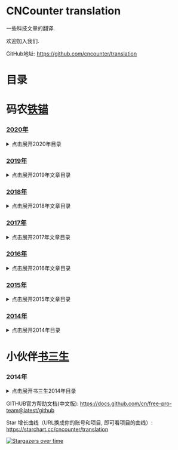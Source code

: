 CNCounter translation
===========

一些科技文章的翻译.

欢迎加入我们.

GitHub地址: <https://github.com/cncounter/translation>


# 目录 #


##

# 码农[铁锚](http://blog.csdn.net/renfufei)


### [2020年](./tiemao_2020/)

<details>
<summary>点击展开2020年目录</summary>

* [01.JVM技术细节: HotSpot的内存模型](./tiemao_2020/01_jvm_memory_model/README.md)【已完成】
* [02.辨析： 自旋锁与信号量](./tiemao_2020/02_spinlock-vs-semaphore/README.md)【已完成】
* [03.Java坑人面试题系列: 包装类（中级难度）](./tiemao_2020/03_quiz-wrapper-classes/README.md)【已完成】
* [04.Java坑人面试题系列: 比对while与for循环（中级难度）](./tiemao_2020/04_quiz-loop-constructs/README.md)【已完成】
* [05.Linux系统命令 - 查看内存使用情况](./tiemao_2020/05_linux-memory-usage/README.md)【已完成】
* [06.深入解析G1垃圾收集器与性能优化](./tiemao_2020/06_g1_gc_tuning/README.md)【已完成】
* [07.Java坑人面试题系列: 线程/线程池（高级难度）](./tiemao_2020/07_quiz-executor-service/README.md)【已完成】
* [08.获取JVM堆内存转储的常用方法](./tiemao_2020/08_java-heap-dump/README.md)【已完成】
* [09.获取Java线程转储的常用方法](./tiemao_2020/09_java-thread-dump/README.md)【已完成】
* [10.高级数据结构: 跳表（Skip List）](./tiemao_2020/10_skip-list/README.md)【已校对】
* [11.JVM最重要的性能调优参数](./tiemao_2020/11_jvm-arguments-of-highly-effective/README.md)【已完成】
- [12.1 MAVEN基础系列（〇）Maven五分钟入门教程](./tiemao_2020/12_introduction-to-the-pom/maven-in-five-minutes.md)【粗翻】
- [12.1 MAVEN基础系列（一）项目构建的各个阶段](./tiemao_2020/12_introduction-to-the-pom/introduction-to-the-lifecycle.md)【粗翻】
- [12.2 MAVEN基础系列（二）POM文件](./tiemao_2020/12_introduction-to-the-pom/README.md)【粗翻】
* [13.诊断问题和排查故障非常难？](./tiemao_2020/13_why-troubleshooting-so-hard/README.md)【已完成】
* [14.JVM性能指标监控工具 -- Micrometer](./tiemao_2020/14_micrometer_intro/README.md)【已完成】
* [15.DataDog集成MySQL的配置](./tiemao_2020/15_datadog_mysql/README.md)【已完成】
* [16.迁移Ubuntu下MySQL的data目录](./tiemao_2020/16_mysql_data_dir/README.md)【已完成】
* [17.Java坑人面试题系列: 变量声明（中级难度）](./tiemao_2020/17_quiz-variable-declaration/README.md)【已完成】
* [18.实战MySQL唯一索引](./tiemao_2020/18_mysql-unique-index/README.md)【粗翻.TODO】
* [19.Java坑人面试题系列: 集合（高级难度）](./tiemao_2020/19_quiz-advanced-collectors/README.md)【粗翻】
* [20.真实用户监控与综合性能监控](./tiemao_2020/20_monitoring-vs-synthetic-monitoring/README.md)【机器翻译】
* [21.深入JVM - Code Cache内存池](./tiemao_2020/21_jvm-code-cache/README.md)【已完成】
* [22.Java 9 Module System(系列)](./tiemao_2020/22_Java_9_Module_System/README.md) 【系列文章】
* [23.ZGC简介](./tiemao_2020/23_zgc_intro/README.md)【粗翻】
* [24.Python Tutorial](./tiemao_2020/24_python-tutorial/README.md)【系列文章】
* [25.系统设计最佳实践](./tiemao_2020/25_embedded-rules-of-thumb/README.md)【系列文章】
* [26.Java规范系列：JAR文件规范](./tiemao_2020/26_jar_specs/README.md)
* [27.vim与vi编辑器使用技巧](./tiemao_2020/27_vi-vim-editor-end-of-line/README.md)
* [28.深入剖析JVM实现细节(系列)](./tiemao_2020/28_anatomy-quarks/README.md)【系列文章】
* [29.通过线程调度延迟来探测CPU性能抖动](./tiemao_2020/29_sleep_test/README.md)【已完成】
* [30.MySQL用户命名规范](./tiemao_2020/30_mysql_account_username/README.md)【已完成】
* [31.删除MySQL用户帐号 - DROP USER语句简介](./tiemao_2020/31_mysql_account_drop_user/README.md)【已完成】
* [32.Spring Boot 实战教程](./tiemao_2020/32_spring-boot-tutorials/README.md)
* [33.数据结构与集合](./tiemao_2020/33_collection_intro/README.md)
* [34.Word创建目录与导出技巧](./tiemao_2020/34_word_skill/README.md)【已完成】
* [35.MySQL优化手册 - 官方文档[中文版]](./tiemao_2020/35_mysql_optimization/README.md)【系列文章】
* [36.InnoDB引擎中AUTO_INCREMENT的处理机制](./tiemao_2020//README.md)
* [37.CompressedOops详解](./tiemao_2020/37_CompressedOops/README.md)
* [38.如何选择机器学习平台](./tiemao_2020/38_how-to-choose-a-cloud-machine-learning-platform/README.md)
* [39.辨析深度学习和机器学习](./tiemao_2020/39_deep-learning-vs-machine-learning/README.md)
* [40.JDK 16新特性抢先看](./tiemao_2020/40_jdk-16-whats-coming-in-java-16/README.md)【粗翻】
* [41.深入JVM - 实例详解invoke相关操作码](./tiemao_2020/41_invoke_opcode/README.md)【已完成】
* [42.案例讲解JVM方法体字节码](./tiemao_2020/42_method_byte_code/README.md)
* [43.Java多线程与并发面试题](./tiemao_2020/43_java_thread_conc_interview/README.md)【已完成】
* [44.深入系列: InnoDB存储引擎](./tiemao_2020/44_innodb-storage-engine/README.md)【系列文章】
* [44.7 InnoDB的锁和事务模型](./tiemao_2020/44_innodb-storage-engine/14.7_innodb-locking-transaction-model_CN.md)【已完成】
* [45.Java正则表达式入门与实战](./tiemao_2020/45_java_and_regex/README.md)
* [46.Linux内核文档: 内存屏障](./tiemao_2020/46_Linux_Kernel_Memory_Barriers/README.md)



</details>



### [2019年](./tiemao_2019/)

<details>
<summary>点击展开2019年文章目录</summary>


* [01.JVM性能调优系列](tiemao_2019/01_jvm_optimization/README.md)【已有其他翻译】
* [02.Web开发团队常备工具](tiemao_2019/02_software-teams-tools/02_software-teams-tools.md)【已完成】
* [03.MySQL-JDBC驱动-连接参数说明](tiemao_2019/03_mysql_jdbc_properties/README.md)
* [04.升级https - 解决系统被网络运营商植入广告等问题](tiemao_2019/04_to_https/04_to_https.md)【已完成】
* [05.MongoDB教程系列](tiemao_2019/05_queries-in-spring-data-mongodb/README.md)
* [06.elasticsearch 入门实战](tiemao_2019/06_elasticsearch/06_elasticsearch.md)
* [07.Java进阶知识 - 线程间通信](tiemao_2019/07_java-inter-thread-communication/07_java-inter-thread-communication.md)【已完成】
* [08.获取JS中的调用栈](tiemao_2019/08_js_call_stack/08_js_call_stack.md)
* [09.同01-JVM](tiemao_2019/09_jvm_optimization/09_jvm_optimization.md)【已有其他翻译】
* [10.同01-Compiler](tiemao_2019/10_compiler_optimization/10_compiler_optimization.md)【已有其他翻译】
* [11.同01-GC](tiemao_2019/11_gc_optimization/11_gc_optimization.md)【已有其他翻译】
* [12.同01-C4](tiemao_2019/12_c4_gc/12_c4_gc.md)【已有其他翻译】
* [13.JVM 性能优化, Part 5: Java的扩容问题](tiemao_2019/13_java_scalability/13_java_scalability.md)
* [14.idea-setting](tiemao_2019/14_idea_setting/README.md)
* [15.HotSpot虚拟机运行时系统](tiemao_2019/15_HotSpot_Runtime_Overview/README.md)
* [16.事务特性ACID简介](tiemao_2019/16_DataBase_ACID/README.md)
* [17.Java与封装](tiemao_2019/17_encapsulation-in-java/README.md)
* [18.Java多线程与并发教程](tiemao_2019/18_java-concurrency/README.md)
* [19.mybatis-foreach问题](tiemao_2019/19_mybatis_foreach_item/README.md)
* [20.Pauseless-GC算法](tiemao_2019/20_Azul-The-Pauseless-GC-Algorithm/README.md)
* [21.Spring MVC找不到xsd文件等错误的原因分析](tiemao_2019/21_spring-beans-error/README.md)【已完成】
* [22.JVM问题诊断-1.快速入门](tiemao_2019/22_chat_jvm_troubleshoot/README.md)
* [23_jmx_common](tiemao_2019/23_jmx_common/README.md)
* [24_JavaSE版本与代号概述](tiemao_2019/24_java-se-versions-history/README.md)
* [25.JVM基础课程大纲](tiemao_2019/25_jvm_toc/README.md)
* [26_jol_sample](tiemao_2019/26_jol_sample/README.md)
* [27_jvm17_thread_lock](tiemao_2019/27_jvm17_thread_lock/README.md)
* [28_java-classloaders](tiemao_2019/28_java-classloaders/README.md)
* [29_resource_site](tiemao_2019/29_resource_site/README.md)
* [30_Logback用户手册中文翻译](tiemao_2019/30_logback_manual/README.md)

</details>



### [2018年](./tiemao_2018/)

<details>
<summary>点击展开2018年文章目录</summary>


1. [**Java Web应用目录结构**](tiemao_2018/01_java_web_package/01_java_web_package.md)
1. [**NodeJS调用HeadLess-Chrome**](tiemao_2018/05_headless-chrome-node-js/05_headless-chrome-node-js.md)
1. [**JSON.parse()/JSON.stringify方法**](tiemao_2018/06_JSON_stringify_parse/06_JSON_stringify_parse.md)
1. [**Java-根据IP统计访问次数**](tiemao_2018/07_Java_IP_Visit_Counter/07_Java_IP_Visit_Counter.md)
1. [**决不妥协, 拒绝背锅**](tiemao_2018/08_saying_no/08_saying_no.md)
1. [**spring通过QQ邮箱发送Email**](tiemao_2018/09_spring_send_email/09_spring_send_email.md)
1. [**配置 catalina.out 的日志格式**](tiemao_2018/15_catalina_out_log/15_catalina_out_log.md)
1. [**OOM终结者参数调优**](tiemao_2018/20_oom_killer/20_oom_killer.md)
1. [**JVM-OOM内存问题诊断示例1**](tiemao_2018/26_jvm_analysize_demo1/26_jvm_analysize_demo1.md)
1. [**记一次老年代内存不足的案例**](tiemao_2018/27_jvm_analysize_demo2/27_jvm_analysize_demo2.md)
1. [**WebRTC基础实践 - 1. WebRTC简介**](tiemao_2018/31_WebRTC/1_Introduction.md)
1. [**WebRTC基础实践 - 2. WebRTC课程概述**](tiemao_2018/31_WebRTC/2_Overview.md)
1. [**WebRTC基础实践 - 3. 获取示例代码**](tiemao_2018/31_WebRTC/3_Get_the_sample_code.md)
1. [**WebRTC基础实践 - 4. 获取摄像头的视频流**](tiemao_2018/31_WebRTC/4_Stream_video_from_your_webcam.md)
1. [**WebRTC基础实践 - 5.通过RTCPeerConnection传输流媒体视频**](tiemao_2018/31_WebRTC/5_Stream_video_with_RTCPeerConnection.md)
1. [**WebRTC基础实践 - 6. 通过RTCDataChannel传输数据**](tiemao_2018/31_WebRTC/6_Use_RTCDataChannel_to_exchange_data.md)
1. [**WebRTC基础实践 - 7. 配置信令服务**](tiemao_2018/31_WebRTC/7_Set_up_signaling_service.md)
1. [**WebRTC基础实践 - 8. 集成对等通信和信令服务**](tiemao_2018/31_WebRTC/8_Combine_peer_connection_and_signaling.md)
1. [**WebRTC基础实践 - 9. 拍照并传给对方**](tiemao_2018/31_WebRTC/9_Take_photo_and_share_via_data_channel.md)
1. [**WebRTC基础实践 - 10. 总结**](tiemao_2018/31_WebRTC/10_Congratulations.md)
37. [一个Java对象占用多少内存空间](tiemao_2018/37_java_object-memory_consumption/37_java_object-memory_consumption.md)
38. [SSH隧道连接内网MySQL](tiemao_2018/38_ssh_tunnel_mysql/38_ssh_tunnel_mysql.md)
39. [ThreadLocal简介](tiemao_2018/39_java_ThreadLocal/39_java_ThreadLocal.md)
40. [Java与机器学习](tiemao_2018/40_machine-learning-for-java/40_machine-learning-for-java.md)
41. [JVM异常处理机制](tiemao_2018/41_how-jvm-handle-exception/41_how-jvm-handle-exception.md)
42. [禁止iframe引用网页](tiemao_2018/42_x-frame-options/42_x-frame-options.md)
43. [**CSS高级技巧:自动省略左侧文本**](tiemao_2018/43_css-ellipsis-left/43_css-ellipsis-left.md)
44. [guava简介](tiemao_2018/44_guava_intro/)
45. [Java异常简介](tiemao_2018/45_java_exception_try_catch_finally/45_java_exception_try_catch_finally.md)
46. [Chapter 11. Exceptions](tiemao_2018/46_javase_specs_Exceptions/46_javase_specs_Exceptions.md)

</details>

### [2017年](./tiemao_2017/)

<details>
<summary>点击展开2017年文章目录</summary>


01. [**JNI全局引用与JFrame.dispose()方法**](tiemao_2017/01_JFrame_dispose_JNI/01_JFrame_dispose_JNI.md)【已完成】
02. [**Dalvik 虚拟机的垃圾收集简介**](tiemao_2017/02_gc-in-dalvik-vm-in-android/02_gc-in-dalvik-vm-in-android.md)【已完成】
03. [**SpringMVC中JSP页面不显示EL表达式的原因**](tiemao_2017/03_spring_mvc_jsp_el_jstl/03_spring_mvc_jsp_el_jstl.md)【已完成】
04. [JDK 10 相关信息](tiemao_2017/04_jdk10/04_jdk10.md)【---】
05. [Google人工智能超级帝国 -- TensorFlow 1.0](tiemao_2017/05_TensorFlow/05_TensorFlow.md)【---】
06. [实战Linux性能监控: sar 命令](tiemao_2017/06_sar_examples/06_sar_examples.md)
06. [实战Linux性能监控: sar](tiemao_2017/06_sar_examples/sar.md)
06. [Linux_性能监控_常用命令](tiemao_2017/Linux_性能监控_常用命令.md)
07. [**Tomcat 启动速度优化**](tiemao_2017/07_FasterStartUp_Tomcat/07_FasterStartUp_Tomcat.md)【已完成】
08. [The Valve Component](tiemao_2017/08_tomcat_8.0_valve/08_tomcat_8.0_valve.md)
08. [Tomcat valve 简介](tiemao_2017/08_tomcat_8.0_valve/08_01_tomcat-valve.md)
09. [HTML页面基本结构](tiemao_2017/09_basic-structure-of-a-web-page/09_basic-structure-of-a-web-page.md)【已完成】
10. [**RMI垃圾收集简介**](tiemao_2017/10_rmi_gc/10_rmi_gc.md)【已完成】
11. [Java正则系列: (1)入门教程](tiemao_2017/11_Java_Regular_Expression/11_Java_Regular_Expression.md)
12. [JVM内部结构详解](tiemao_2017/12_JVMInternals/12_JVMInternals.md)
13. [面向Chrome编程-系列](tiemao_2017/13_face2chrome/)
14. [配置Redis作为缓存](tiemao_2017/14_redis_lru_cache/14_redis_lru_cache.md)【已完成】
15. [15_Java_class_File_Format](tiemao_2017/15_Java_class_File_Format/)
16. [CentOS 7 配置 NFS 服务端和客户端](tiemao_2017/16_NFS_Centos7/16_NFS_Centos7.md)
17. [Java正则系列: (2)量词](tiemao_2017/17_Java_Regex_Quant/17_Java_Regex_Quant.md)
18. [Java模块化系统在JCP投票中未获通过](tiemao_2017/18_JSR376_Rejected/18_JSR376_Rejected.md)
19. [Java和Go语言之争:史诗争夺开发者分享](tiemao_2017/19_go_vs_java/19_go_vs_java.md)
20. [性能分析工具-HPROF简介](tiemao_2017/20_hprof/20_hprof.md)
21. [跨浏览器检测窗口/标签页是否处于激活状态](tiemao_2017/21_html5_visibility/21_HTML5_Visibility_API.md)
21. [Java VisualVM - 配置 JMX 连接](tiemao_2017/21_visualvm_jmx_connections/21_visualvm_jmx_connections.md)
23. [**1. Java EE简介 - JavaEE基础系列**](tiemao_2017/23_what-is-java-ee/23_what-is-java-ee.md)【已完成】
22. [**2. JSR简介 - JavaEE基础系列**](tiemao_2017/22_what-is-a-jsr/22_what-is-a-jsr.md)【已完成】
24. [**3. 什么是JSR参考实现？ - JavaEE基础系列**](tiemao_2017/24_jsr-reference-impl/24_jsr-reference-impl.md)【已完成】
26. [**4. 什么是应用服务器？ - JavaEE基础系列**](tiemao_2017/26_what-is-an-application-server/26_what-is-an-application-server.md)【已完成】
32. [**5. Microservices - JavaEE基础系列**](tiemao_2017/32_microservices/32_microservices.md)【已完成】
25. [浅析Ajax跨域与相关解决方案](tiemao_2017/25_Access-Control_CORS/25_Access-Control_CORS.md)
27. [**前端构建工具-fis3使用入门**](tiemao_2017/27_fis3_usage/27_fis3_usage.md)【已完成】
28. [28_flexbox-css-layout](tiemao_2017/28_flexbox-css-layout/28_flexbox-css-layout.md)
29. [29_springmvc_interceptor](tiemao_2017/29_springmvc_interceptor/29_springmvc_interceptor.md)
30. [Java-执行外部程序](tiemao_2017/30_Runtime_exec/30_Runtime_exec.md)
31. [31_Java9_new_Features](tiemao_2017/31_Java9_new_Features/31_Java9_new_Features.md)
33. [33_jshell](tiemao_2017/33_jshell/33_jshell.md)
34. [Server JRE简介](tiemao_2017/34_understanding-the-server-jre/34_understanding-the-server-jre.md)【已完成】
35. [JavaScript: 创建Array-Like对象](tiemao_2017/35_js_array_like/35_js_array_like.md)
36. [36_WordProcessingML](tiemao_2017/36_WordProcessingML/36_WordProcessingML.md)
37. [Java调用外部程序](tiemao_2017/37_Java_Execute_External/37_Java_Execute_External.md)
38. [When Runtime.exec() won't](tiemao_2017/38_when-runtime-exec-won-t/38_when-runtime-exec-won-t.md)
39. [Word-docx文件图片信息分析](tiemao_2017/39_Word_Image_template/39_Word_Image_template.md)
40. [Chrome Headless 命令行操作简介](tiemao_2017/40_headless_chrome/40_headless_chrome.md)
41. [TortoiseGit - 分支合并(Merging)](tiemao_2017/41_TortoiseGit_Merging/41_TortoiseGit_Merging.md)
42. [CentOS安装Lemp环境和Wordpress](tiemao_2017/42_Lemp_Install/42_Lemp_Install.md)
43. [读写锁](tiemao_2017/43_Read_Write_Lock/43_Read_Write_Lock.md)
44. [JavaScript Copy to Clipboard](tiemao_2017/44_clipboard_js/44_clipboard_js.md)
44. [MongoDB中对数组元素进行查询](tiemao_2017/44_MongoDB_elemMatch/44_MongoDB_elemMatch.md)
45. [45_Mastering_Java_Bytecode](tiemao_2017/45_Mastering_Java_Bytecode/45_Mastering_Java_Bytecode.md)
46. [46_MySQL_Information_Function](tiemao_2017/46_MySQL_Information_Function/46_MySQL_Information_Function.md)
47. [常用XSS攻击关键字](tiemao_2017/47_xss_csrf/47_xss_csrf.md)
48. [git-checkout官方文档](tiemao_2017/48_git-checkout/48_git-checkout.md)
49. [SQL 基础](tiemao_2017/49_sql_101/49_sql_101.md)
50. [Android NFC-近场通信](tiemao_2017/50_android_nfc/50_android_nfc.md)
51. [常用JS技巧](tiemao_2017/51_js_101/51_js_101.md)
52. [Redis安全注意事项](tiemao_2017/52_Redis_Security/52_Redis_Security.md)【已完成】
53. [Spring Session](tiemao_2017/53_SpringSession/53_SpringSession.md)
54. [SpringMVC懒加载导致的问题一则](tiemao_2017/54_springmvc_load_on_startup/54_springmvc_load_on_startup.md)【已完成】
55. [MySQL-windows版本下载步骤](tiemao_2017/55_mysql_windows/55_mysql_windows.md)
56. [Java技巧: 根据网址查询DNS/IP地址](tiemao_2017/56_java_dns_lookup/56_java_dns_lookup.md)【已完成】
57. [Java基础: POJO简介](tiemao_2017/57_POJO/57_POJO.md)
58. [雅虎14条](tiemao_2017/58_yahoo_14_rules/58_yahoo_14_rules.md)
59. [闲话多线程 - 话题交流](tiemao_2017/59_think_in_thread/59_think_in_thread.md)
60. [MarkDown表格语法及示例](tiemao_2017/60_md_table/60_md_table.md)


</details>


### [2016年](./tiemao_2016/)
<details>
<summary>点击展开2016年文章目录</summary>


08. [内存屏障: 通过版本控制来理解](tiemao_2016/08_memory-barriers/memory-barriers.md)【】

</details>

### [2015年](./tiemao_2015/)

<details>
<summary>点击展开2015年文章目录</summary>

* [01.Object类源码分析](tiemao_2015/01_Object_Class/Object_Class.md)【部分-未完成】
* [02.ZeroClipboard 复制内容到剪贴板](tiemao_2015/02_ZeroClipboard/ZeroClipboard.md)【废弃-效果不好】
* [03.JavaScript 的坑人错误(Error)及修正](tiemao_2015/03_JavaScript_Error_Fix/JavaScript_Error_Fix.md)【废弃】
* [04.AngularJS最佳实践: 请小心使用 ng-repeat 中的 $index](tiemao_2015/04_ng_repeat_$index/ng_repeat_$index.md)【完成】
* [05.巧用`JSON.stringify()`生成漂亮格式的JSON字符串](tiemao_2015/05_JSON_indent/05_JSON_indent.md)【完成】
* [06.获取HTML5视频的时间长度](tiemao_2015/06_HTML5_duration/06_HTML5_duration.md)【完成】
* [07.程序员应该了解的Hadoop现状](tiemao_2015/07_Hadoop/07_Hadoop.md)【过时】
* [08.Java正则表达式优化](tiemao_2015/08_Optimizing_Java_Regular/Optimizing_Java_Regular.md)【校对ing...】
* [09.用正则来简化模式匹配代码](tiemao_2015/09_pattern_matching/README.md)【等待ing...】
* [10.深入详解SQL中的Null](tiemao_2015/10_Understanding_SQL_Null/10_Understanding_SQL_Null.md)【完成】
* [11.获取并设置HTML5 Video的当前进度](tiemao_2015/11_HTML5_video_current_time/11_HTML5_video_current_time.md)【完成】
* [12.Java基础 - Exception](tiemao_2015/12_Exception/exception.html)【完成】
* [13.JavaScript函数表达式详解](tiemao_2015/13_NamedFunction/NamedFunction.md)【完成】
* [14.Http2.0](tiemao_2015/14_Http2.0/Http2.0.md)【外链】
* [15.CentOS下yum安装 Nginx](tiemao_2015/15_Nginx/Nginx.md)【完成】
* [16.MySQL自增主键_AUTO_INCREMENT](tiemao_2015/16_MySQL_AUTO_INCREMENT/MySQL_AUTO_INCREMENT.md)【完成】
* [17.MySQL的事务陷阱和艺术](tiemao_2015/17_MySQL_Savepoint/MySQL_Savepoint.md)【完成】
* [18.(视频)深入理解 Scope 与 闭包 ](tiemao_2015/18_Scope_Closure_Video/Scope_Closure_Video.md)【外链】
* [19.JavaScript 变量作用域及声明提前](tiemao_2015/19_JavaScript_Scope_Hoisting/JavaScript_Scope_Hoisting.md)【完成】
* [20.掌握JS中的“`this`” (一)](tiemao_2015/20_0_JavaScript_this_InnerWorkings/Revealing_this_InnerWorkings.md)【完成】
* [20.掌握JS中的“`this`” (二)](tiemao_2015/20_JavaScript_Mastering_this/JavaScript_Mastering_this.md)【完成】
* [21."catalog" 与 "category" 的区别](tiemao_2015/21_catalog_category_difference/catalog_category_difference.md)【完成】
* [22.JavaScript: 互相转换String与Unicode编码](tiemao_2015/22_JavaScript_Unicode_String/JavaScript_Unicode_String.md)【完成】
* [23.如何禁止某些代码调用 System.exit()](tiemao_2015/23_No_System_Exit/No_System_Exit.md)【完成】
* [24.Java9: REPL环境与编程](tiemao_2015/24_Java_REPL/Java_REPL.md)【完成】
* [25.IFRAME contentWindow is null](tiemao_2015/25_IFRAME_contentWindow/IFRAME_contentWindow.md)【完成】
* [26.如何检测 JavaScript 中的自定义全局变量](tiemao_2015/26_Get_Global_Variable/Get_Global_Variable.md)【完成】
* [27.Java: 系统属性(System Properties)简介](tiemao_2015/27_System_Properties/System_Properties.md)【等待ing...】
* [28.MySQL 转换函数与运算符](tiemao_2015/28_MySQL_Cast_Function/MySQL_Cast_Function_Operator.md)【完成】
* [29.快速解读GC日志](tiemao_2015/29_Understanding_GC_Log/Understanding_GC_Log.md)【完成】
* [30.GC调优实战](tiemao_2015/30_GC_tuning_practice/GC_tuning_practice.md)【系列文章】
* [31.JavaScript: 取得 function 的所有参数名](tiemao_2015/31_Detect_Function_Argument_Name/Detect_Function_Argument_Name.md)【完成】
* [32.搞定内存溢出（系列文章）](tiemao_2015/32_Solving_OutOfMemoryError/01_story_of_a_developer.md) 【系列文章】
* [33.Spring 中的 `classpath*:`  与 `classpath:`](tiemao_2015/33_classpath_wildcards/classpath_wildcards.md)【完成】
* [34.Android Studio 生成签名的APK](tiemao_2015/34_signed_apk/generate_signed_apk.md) 【完成】
* [35.免费创建微信公众号全攻略](tiemao_2015/35_weixin/weixin.md) 【完成】
* [36.3proxy](tiemao_2015/36_3proxy/3proxy-install.md) 【废弃】
* [37.MySQL作为新的NoSQL解决方案: 轻松应对亿级数据](tiemao_2015/37_mysql_key_value/mysql_kv.md) 【完成】


</details>


### [2014年](./tiemao_2014/)

<details>
<summary>点击展开2014年目录</summary>

1. **[编程界12个靠谱的5年预测](./tiemao_2014/5year/5year.md)** 【过时】
1. **[年轻程序员越早知道越好的8个职场建议](./tiemao_2014/CareerAdvice/CareerAdvice.md)** 【校对ing...】
1. **[CPU空闲时在忙什么](./tiemao_2014/CPUIdel/CPUIdel.md)** 【完成】
1. **[Hadoop的发展开辟了对数据迁移工具的需求](./tiemao_2014/DataMigration/DataMigration.md)**【废弃】
1. **[G1垃圾收集器入门](./tiemao_2014/G1/G1.md)**【完成】
1. **[Windows下Git使用入门](./tiemao_2014/GitHelp/GitHelp.md)**【完成】
1. **[10分钟折腾HBase](./tiemao_2014/hbase/quickstart.md)**【废弃】
1. **[JDK7-HotSpot启动参数](./tiemao_2014/HotSpot_VM_Options/HotSpot_VM_Options.md)**【过时】
1. **[内存计算带来可操作的实时智能系统](./tiemao_2014/InMemoryComputing/InMemoryComputing.md)**【废弃】
1. **[Java框架ForkJoin入门简介](./tiemao_2014/Java_ForkJoin/Java_ForkJoin.md)**【等待ing...】
1. **[最常用的Java类 Top 100](./tiemao_2014/Java100Classes/Java100Classes.md)**【完成】
1. **[JavaEE标准很难推销给Spring框架用户](./tiemao_2014/JavaEEvsSpring/JavaEEvsSpring.md)**【废弃】
1. **[Java Heap dump文件分析工具jhat简介](./tiemao_2014/jhat/jhat.md)**【完成】
1. **[Common Lisp简介](./tiemao_2014/Lisp/01_Introduction.md)**【废弃】
1. **[“一劳永逸”地解析 `SHOW SLAVE STATUS` 日志文件和位置](./tiemao_2014/MySQL_Slow_Log/MySQL_Slow_Log.md)**【完成】
1. **[DOM中的动态NodeList与静态NodeList](./tiemao_2014/NodeList/NodeList.md)**【完成】
1. **[PL/SQL一天入门基础教程](./tiemao_2014/PLSQL/plsql_1day.md)**【废弃】
1. **[生产环境线上测试的惨淡人生](./tiemao_2014/ProductionTesting/ProductionTesting.md)**【完成】
1. **[Promise详解](./tiemao_2014/Promise/Promise.md)**【完成】
1. **[Redis为何Bigger比Memcached高](./tiemao_2014/Redis_beats_Memcached/Redis_beats_Memcached.md)**【完成】
1. **[可靠的Windows版Redis-教你怎么解决64位Windows版Redis狂占C盘的问题](./tiemao_2014/RedisQFork_heapdir/RedisQFork_heapdir.md)**【完成】
1. **[Oracle中 SQL 执行太慢的元凶: OR](./tiemao_2014/SQL_OR/sql_slow_by_or.md)**【完成】
1. **[Windows下载安装JDK](./tiemao_2014/Win_JDK7/Win_JDK7.md)**【废弃】


</details>



# 小伙伴[书三生](http://t.qq.com/renfufei)

### 2014年

<details>
<summary>点击展开书三生2014年目录</summary>

1. **[排斥所有液体的新型超疏水纳米材料](shusansheng/shusansheng_2014/superomniphobic/superomniphobic.md)**
1. **[20纳米DDR4内存 —— 单条最大128GB](shusansheng/shusansheng_2014/Samsung20nmDDR4/Samsung20nmDDR4.md)**
1. **[国际空间站即将开通当天送货服务](shusansheng/shusansheng_2014/SpaceStation/SpaceStation.md)**
1. **[30米口径天文望远镜在夏威夷动工 —— 预算14亿美元](shusansheng/shusansheng_2014/telescope/telescope.md)**
1. **[最小的矮星系中发现超级大黑洞](shusansheng/shusansheng_2014/blackhole/blackhole.md)**
1. **[超级转基因香蕉研制成功](shusansheng/shusansheng_2014/superbanana/superbanana.md)**

</details>


GITHUB官方帮助文档(中文版): <https://docs.github.com/cn/free-pro-team@latest/github>


Star 增长曲线（URL换成你的账号和项目, 即可看项目的曲线）: <https://starchart.cc/cncounter/translation>


[![Stargazers over time](https://starchart.cc/cncounter/translation.svg)](https://starchart.cc/cncounter/translation)
